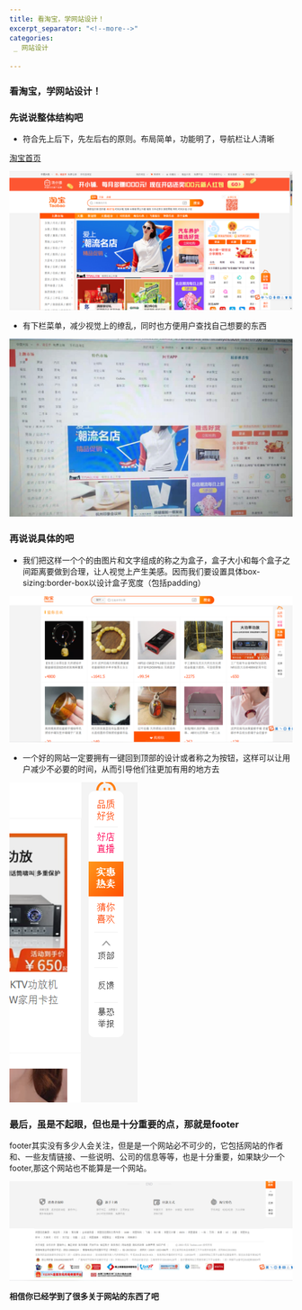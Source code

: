 ```yaml
---
title: 看淘宝，学网站设计！
excerpt_separator: "<!--more-->"
categories:
 _ 网站设计
 
---
```

### 看淘宝，学网站设计！
<!--more-->

### 先说说整体结构吧
-  符合先上后下，先左后右的原则。布局简单，功能明了，导航栏让人清晰

[淘宝首页](https://www.taobao.com/?spm=a2e0b.20350158.1581860521.1.7440468azN3qOw&pid=mm_26632258_3504122_32538762&union_lens=recoveryid%3A201_11.87.177.220_3156513_1610617968482%3Bprepvid%3A201_11.87.177.220_3156513_1610617968482&clk1=d525fd1e5a588687a5414f4c1a842114)

![淘宝首页](/assets/images/taobaoshouye.png)

- 有下栏菜单，减少视觉上的缭乱，同时也方便用户查找自己想要的东西

![下栏菜单](/assets/images/xialancaidan.jpg)

### 再说说具体的吧
- 我们把这样一个个的由图片和文字组成的称之为盒子，盒子大小和每个盒子之间距离要做到合理，让人视觉上产生美感。因而我们要设置具体box-sizing:border-box以设计盒子宽度（包括padding）

![盒子](/assets/images/hezi.png)

- 一个好的网站一定要拥有一键回到顶部的设计或者称之为按钮，这样可以让用户减少不必要的时间，从而引导他们往更加有用的地方去

![一键回去](/assets/images/yijianghuiqu.png)

### 最后，虽是不起眼，但也是十分重要的点，那就是footer

footer其实没有多少人会关注，但是是一个网站必不可少的，它包括网站的作者和、一些友情链接、一些说明、公司的信息等等，也是十分重要，如果缺少一个footer,那这个网站也不能算是一个网站。

![footer](/assets/images/footer.png)

**相信你已经学到了很多关于网站的东西了吧**